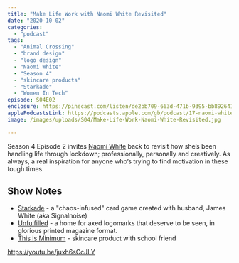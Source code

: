 ```yaml
---
title: "Make Life Work with Naomi White Revisited"
date: "2020-10-02"
categories: 
  - "podcast"
tags: 
  - "Animal Crossing"
  - "brand design"
  - "logo design"
  - "Naomi White"
  - "Season 4"
  - "skincare products"
  - "Starkade"
  - "Women In Tech"
episode: S04E02
enclosure: https://pinecast.com/listen/de2bb709-663d-471b-9395-bb892641d4a8.mp3
applePodcastsLink: https://podcasts.apple.com/gb/podcast/17-naomi-white-revisited/id1490247567?i=1000587027881
image: /images/uploads/S04/Make-Life-Work-Naomi-White-Revisited.jpg

---
```


Season 4 Episode 2 invites [Naomi White](http://brandedbynaomi.com) back to revisit how she’s been handling life through lockdown; professionally, personally and creatively. As always, a real inspiration for anyone who’s trying to find motivation in these tough times.

## Show Notes

- [Starkade](https://starkade.com/) - a "chaos-infused" card game created with husband, James White (aka Signalnoise)
- [Unfulfilled](https://brandedbynaomi.com/shop/unfulfilled) - a home for axed logomarks that deserve to be seen, in glorious printed magazine format.
- [This is Minimum](https://thisisminimum.com/) - skincare product with school friend

https://youtu.be/juxh6sCcJLY
